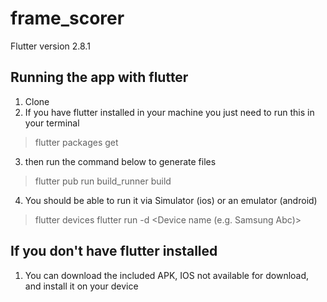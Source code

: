 # frame_scorer

Flutter version 2.8.1

## Running the app with flutter

1. Clone 
2. If you have flutter installed in your machine you just need to run this in your terminal

> flutter packages get

3. then run the command below to generate files

> flutter pub run build_runner build

4. You should be able to run it via Simulator (ios) or an emulator (android)

> flutter devices
> flutter run -d <Device name (e.g. Samsung Abc)>

## If you don't have flutter installed

1. You can download the included APK, IOS not available for download, and install it on your device



